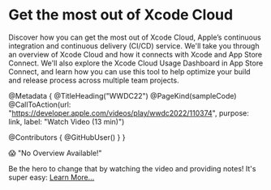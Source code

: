 # Get the most out of Xcode Cloud

Discover how you can get the most out of Xcode Cloud, Apple’s continuous integration and continuous delivery (CI/CD) service. We'll take you through an overview of Xcode Cloud and how it connects with Xcode and App Store Connect. We'll also explore the Xcode Cloud Usage Dashboard in App Store Connect, and learn how you can use this tool to help optimize your build and release process across multiple team projects.

@Metadata {
   @TitleHeading("WWDC22")
   @PageKind(sampleCode)
   @CallToAction(url: "https://developer.apple.com/videos/play/wwdc2022/110374", purpose: link, label: "Watch Video (13 min)")

   @Contributors {
      @GitHubUser(<replace this with your GitHub handle>)
   }
}

😱 "No Overview Available!"

Be the hero to change that by watching the video and providing notes! It's super easy:
 [Learn More…](https://wwdcnotes.com/documentation/wwdcnotes/contributing)
